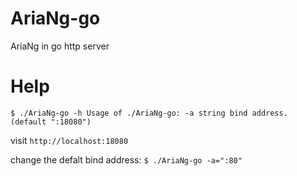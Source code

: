 # AriaNg-go
AriaNg in go http server


# Help

`
$ ./AriaNg-go -h
Usage of ./AriaNg-go:
  -a string
    	bind address. (default ":18080")
`

visit `http://localhost:18080`

change the defalt bind address:
`
$ ./AriaNg-go -a=":80"
`

